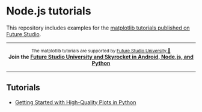 # Node.js tutorials
This repository includes examples for the [matplotlib tutorials published on Future Studio](#TODO).


------

<p align="center"><sup>The matplotlib tutorials are supported by <a href="https://futurestud.io">Future Studio University 🚀</a></sup>
<br><b>
Join the <a href="https://futurestud.io/university">Future Studio University and Skyrocket in Android, Node.js, and Python</a></b>
</p>

------

## Tutorials

- [Getting Started with High-Quality Plots in Python](#TODO)
